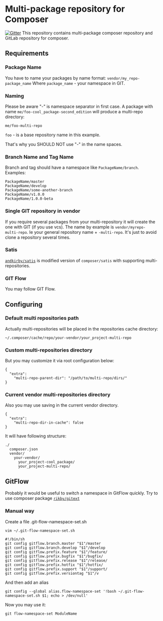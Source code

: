 # Multi-package repository for Composer

[![Gitter](https://badges.gitter.im/Join%20Chat.svg)](https://gitter.im/andkirby/multi-repo-composer?utm_source=badge&utm_medium=badge&utm_campaign=pr-badge&utm_content=badge)
This repository contains multi-package composer repository and GitLab repository for composer.

## Requirements
### Package Name
You have to name your packages by name format:
`vendor/my_repo-package_name`
Where `package_name` - your namespace in GIT.

### Naming
Please be aware "-" is namespace separator in first case.
A package with name `me/foo-cool_package-second_edition` will produce a multi-repo directory:
```
me/foo-multi-repo
```

`foo` - is a base repository name in this example.

That's why you SHOULD NOT use "-" in the name spaces.

### Branch Name and Tag Name
Branch and tag should have a namespace like `PackageName/branch`.
Examples:
```
PackageName/master
PackageName/develop
PackageName/some-another-branch
PackageName/v1.0.0
PackageName/1.0.0-beta
```

### Single GIT repository in vendor
If you require several packages from your multi-repository it will create the one with GIT (if you use vcs).
The name by example is `vendor/myrepo-multi-repo`. Ie your general repository name + `-multi-repo`.
It's just to avoid clone a repository several times.

### Satis
[`andkirby/satis`](https://github.com/andkirby/satis) is modified version of `composer/satis` with supporting multi-repositories.

### GIT Flow
You may follow GIT Flow.

## Configuring
### Default multi repositories path
Actually multi-repositories will be placed in the repositories cache directory: 
```
~/.composer/cache/repo/your-vendor/your_project-multi-repo
```

### Custom multi-repositories directory
But you may customize it via root configuration below:
```
{
  "extra":
    "multi-repo-parent-dir": "/path/to/multi-repo/dirs/"
}
```

### Current vendor multi-repositories directory
Also you may use saving in the current vendor directory.
```
{
  "extra":
    "multi-repo-dir-in-cache": false
}
```

It will have following structure:

```
./
  composer.json
  vendor/
    your-vendor/
      your_project-cool_package/
      your_project-multi-repo/
```

## GitFlow
Probably it would be useful to switch a namespace in GitFlow quickly.
Try to use composer package [`rikby/gitext`](../../../../rikby/gitext#gitflow-settings-for-multi-composer-repository)

### Manual way
Create a file .git-flow-namespace-set.sh
```
vim ~/.git-flow-namespace-set.sh
```
```shell
#!/bin/sh
git config gitflow.branch.master "$1"/master
git config gitflow.branch.develop "$1"/develop
git config gitflow.prefix.feature "$1"/feature/
git config gitflow.prefix.bugfix "$1"/bugfix/
git config gitflow.prefix.release "$1"/release/
git config gitflow.prefix.hotfix "$1"/hotfix/
git config gitflow.prefix.support "$1"/support/
git config gitflow.prefix.versiontag "$1"/v
```
And then add an alias
```shell
git config --global alias.flow-namespace-set '!bash ~/.git-flow-namespace-set.sh $1; echo > /dev/null'
```
Now you may use it:
```
git flow-namespace-set ModuleName
```
